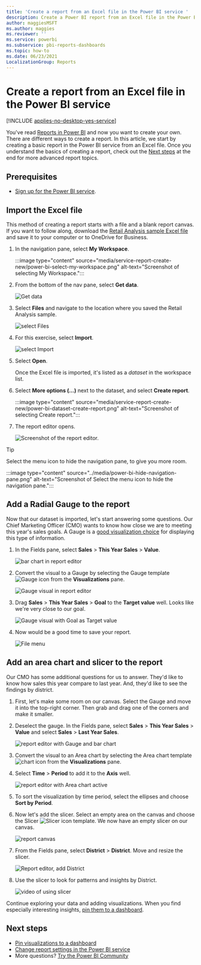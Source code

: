 ```yaml
---
title: 'Create a report from an Excel file in the Power BI service '
description: Create a Power BI report from an Excel file in the Power BI service.
author: maggiesMSFT
ms.author: maggies
ms.reviewer: ''
ms.service: powerbi
ms.subservice: pbi-reports-dashboards
ms.topic: how-to
ms.date: 06/23/2021
LocalizationGroup: Reports
---
```

# Create a report from an Excel file in the Power BI service

[!INCLUDE [applies-no-desktop-yes-service](../includes/applies-no-desktop-yes-service.md)]

You've read [Reports in Power BI](../consumer/end-user-reports.md) and now you want to create your own. There are different ways to create a report. In this article, we start by creating a basic report in the Power BI service from an Excel file. Once you understand the basics of creating a report, check out the [Next steps](#next-steps) at the end for more advanced report topics.  

## Prerequisites

- [Sign up for the Power BI service](../fundamentals/service-self-service-signup-for-power-bi.md). 


## Import the Excel file

This method of creating a report starts with a file and a blank report canvas. If you want to follow along, download the [Retail Analysis sample Excel file](https://go.microsoft.com/fwlink/?LinkId=529778) and save it to your computer or to OneDrive for Business.

1. In the navigation pane, select **My Workspace**.
   
   :::image type="content" source="media/service-report-create-new/power-bi-select-my-workspace.png" alt-text="Screenshot of selecting My Workspace.":::
2. From the bottom of the nav pane, select **Get data**.
   
   ![Get data](media/service-report-create-new/power-bi-get-data3.png)
3. Select **Files** and navigate to the location where you saved the Retail Analysis sample.
   
    ![select Files](media/service-report-create-new/power-bi-select-files.png)
4. For this exercise, select **Import**.
   
   ![select Import](media/service-report-create-new/power-bi-import.png)
5. Select **Open**.

   Once the Excel file is imported, it's listed as a *dataset* in the workspace list.

1. Select **More options (...)** next to the dataset, and select **Create report**.
   
   :::image type="content" source="media/service-report-create-new/power-bi-dataset-create-report.png" alt-text="Screenshot of selecting Create report.":::
6. The report editor opens. 
   
   ![Screenshot of the report editor.](media/service-report-create-new/power-bi-blank-report.png)

> [!TIP]
> Select the menu icon to hide the navigation pane, to give you more room.
> 
> :::image type="content" source="../media/power-bi-hide-navigation-pane.png" alt-text="Screenshot of Select the menu icon to hide the navigation pane.":::


## Add a Radial Gauge to the report
Now that our dataset is imported, let's start answering some questions.  Our Chief Marketing Officer (CMO) wants to know how close we are to meeting this year's sales goals. A Gauge is a [good visualization choice](../visuals/power-bi-report-visualizations.md) for displaying this type of information.

1. In the Fields pane, select **Sales** > **This Year Sales** > **Value**.
   
    ![bar chart in report editor](media/service-report-create-new/power-bi-report-step1.png)
2. Convert the visual to a Gauge by selecting the Gauge template ![Gauge icon](media/service-report-create-new/powerbi-gauge-icon.png) from the **Visualizations** pane.
   
    ![Gauge visual in report editor](media/service-report-create-new/power-bi-report-step2.png)
3. Drag **Sales** > **This Year Sales** > **Goal** to the **Target value** well. Looks like we're very close to our goal.
   
    ![Gauge visual with Goal as Target value](media/service-report-create-new/power-bi-report-step3.png)
4. Now would be a good time to save your report.
   
   ![File menu](media/service-report-create-new/powerbi-save.png)

## Add an area chart and slicer to the report
Our CMO has some additional questions for us to answer. They'd like to know how sales this year compare to last year. And, they'd like to see the findings by district.

1. First, let's make some room on our canvas. Select the Gauge and move it into the top-right corner. Then grab and drag one of the corners and make it smaller.
2. Deselect the gauge. In the Fields pane, select **Sales** > **This Year Sales** > **Value** and select **Sales** > **Last Year Sales**.
   
    ![report editor with Gauge and bar chart](media/service-report-create-new/power-bi-report-step4.png)
3. Convert the visual to an Area chart by selecting the Area chart template ![chart icon](media/service-report-create-new/power-bi-areachart-icon.png) from the **Visualizations** pane.
4. Select **Time** > **Period** to add it to the **Axis** well.
   
    ![report editor with Area chart active](media/service-report-create-new/power-bi-report-step5.png)
5. To sort the visualization by time period, select the ellipses and choose **Sort by Period**.
6. Now let's add the slicer. Select an empty area on the canvas and choose the Slicer ![Slicer icon](media/service-report-create-new/power-bi-slicer-icon.png) template. We now have an empty slicer on our canvas.
   
    ![report canvas](media/service-report-create-new/power-bi-report-step6.png)    
7. From the Fields pane, select **District** > **District**. Move and resize the slicer.
   
    ![Report editor, add District](media/service-report-create-new/power-bi-report-step7.png)  
8. Use the slicer to look for patterns and insights by District.
   
   ![video of using slicer](media/service-report-create-new/power-bi-slicer-video2.gif)  

Continue exploring your data and adding visualizations. When you find especially interesting insights, [pin them to a dashboard](service-dashboard-create.md).

## Next steps

* [Pin visualizations to a dashboard](service-dashboard-create.md)
* [Change report settings in the Power BI service](power-bi-report-settings.md)
* More questions? [Try the Power BI Community](https://community.powerbi.com/)
